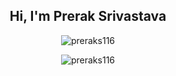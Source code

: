 <h2 align="center">Hi, I'm Prerak Srivastava</h2>


<p align="center"><img src="https://github-readme-stats.vercel.app/api/top-langs?username=preraks116&show_icons=true&locale=en&layout=compact" alt="preraks116" /></p>
<p align="center"><img src="https://github-readme-stats.vercel.app/api?username=preraks116&show_icons=true&locale=en" alt="preraks116" /></p>
<!-- <p align="center"><img style="margin-top: -10px;" src="https://github-readme-streak-stats.herokuapp.com/?user=preraks116&" alt="preraks116" /></p> -->
